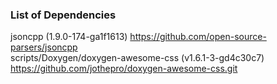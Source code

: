 ### List of Dependencies

jsoncpp (1.9.0-174-ga1f1613) https://github.com/open-source-parsers/jsoncpp<br>
scripts/Doxygen/doxygen-awesome-css (v1.6.1-3-gd4c30c7) https://github.com/jothepro/doxygen-awesome-css.git<br>
